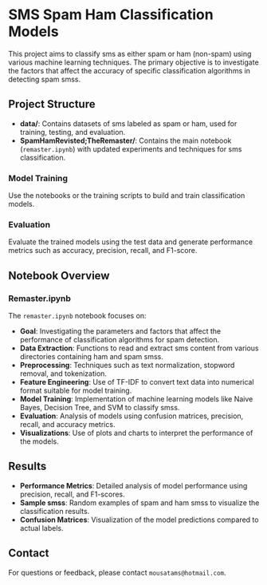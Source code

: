 # SMS Spam Ham Classification Models

This project aims to classify sms as either spam or ham (non-spam) using various machine learning techniques. The primary objective is to investigate the factors that affect the accuracy of specific classification algorithms in detecting spam smss.

## Project Structure

- **data/**: Contains datasets of sms labeled as spam or ham, used for training, testing, and evaluation.
- **SpamHamRevisted;TheRemaster/**: Contains the main notebook (`remaster.ipynb`) with updated experiments and techniques for sms classification.

### Model Training

Use the notebooks or the training scripts to build and train classification models.


### Evaluation

Evaluate the trained models using the test data and generate performance metrics such as accuracy, precision, recall, and F1-score.



## Notebook Overview

### Remaster.ipynb

The `remaster.ipynb` notebook focuses on:

- **Goal**: Investigating the parameters and factors that affect the performance of classification algorithms for spam detection.
- **Data Extraction**: Functions to read and extract sms content from various directories containing ham and spam smss.
- **Preprocessing**: Techniques such as text normalization, stopword removal, and tokenization.
- **Feature Engineering**: Use of TF-IDF to convert text data into numerical format suitable for model training.
- **Model Training**: Implementation of machine learning models like Naive Bayes, Decision Tree, and SVM to classify smss.
- **Evaluation**: Analysis of models using confusion matrices, precision, recall, and accuracy metrics.
- **Visualizations**: Use of plots and charts to interpret the performance of the models.

## Results

- **Performance Metrics**: Detailed analysis of model performance using precision, recall, and F1-scores.
- **Sample smss**: Random examples of spam and ham smss to visualize the classification results.
- **Confusion Matrices**: Visualization of the model predictions compared to actual labels.

## Contact

For questions or feedback, please contact `mousatams@hotmail.com`.
